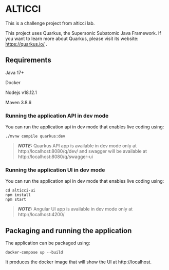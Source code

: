 # ALTICCI

This is a challenge project from alticci lab. 

This project uses Quarkus, the Supersonic Subatomic Java Framework.
If you want to learn more about Quarkus, please visit its website: https://quarkus.io/ .

## Requirements

Java 17+

Docker

Nodejs v18.12.1

Maven 3.8.6

### Running the application API in dev mode

You can run the application api in dev mode that enables live coding using:
```shell script
./mvnw compile quarkus:dev
```

> **_NOTE:_**  Quarkus API app is available in dev mode only at http://localhost:8080/q/dev/ and swagger will be available at http://localhost:8080/q/swagger-ui
### Running the application UI in dev mode

You can run the application api in dev mode that enables live coding using:
```shell script
cd alticci-ui
npm install
npm start
```

> **_NOTE:_**  Angular UI app is available in dev mode only at http://localhost:4200/

## Packaging and running the application

The application can be packaged using:
```shell script
docker-compose up --build
```
It produces the docker image that will show the UI at http://localhost.

